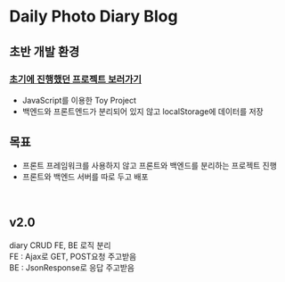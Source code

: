 # Daily Photo Diary Blog

## 초반 개발 환경
### [초기에 진행했던 프로젝트 보러가기](https://github.com/heejung-gjt/Toy-Project)

- JavaScript를 이용한 Toy Project     
- 백엔드와 프론트엔드가 분리되어 있지 않고 localStorage에 데이터를 저장    

## 목표
- 프론트 프레임워크를 사용하지 않고 프론트와 백엔드를 분리하는 프로젝트 진행      
- 프론트와 백엔드 서버를 따로 두고 배포         

<br>


## v2.0
diary CRUD FE, BE 로직 분리     
FE : Ajax로 GET, POST요청 주고받음     
BE : JsonResponse로 응답 주고받음       